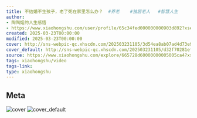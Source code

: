 ```yaml
---
title: 不结婚不生孩子，老了死在家里怎么办？  #养老    #独居老人   #智慧人生
author:
- 陶陶姐的人生感悟
- https://www.xiaohongshu.com/user/profile/65c34fed000000000903d892?xsec_token=undefined
created: 2025-03-23T00:00:00
modified: 2025-03-23T00:00:00
cover: http://sns-webpic-qc.xhscdn.com/202503231105/3d54ea8ab07ad4d73e92183a8d97ae4a/spectrum/1040g0k0313cpusclg8005pe39vmifm4inag8i0g!nc_n_webp_prv_1
cover_default: http://sns-webpic-qc.xhscdn.com/202503231105/d32f70281efdbe665f488d6ac1bb96ac/spectrum/1040g0k0313cpusclg8005pe39vmifm4inag8i0g!nc_n_webp_mw_1
source: https://www.xiaohongshu.com/explore/665728d60000000005005ca4?xsec_token=ABitc4AYWDEYzrCpr2OcmAOogPEImGyK2e91wn6aj3coA=
tags: xiaohongshu/video
tags-link:
type: xiaohongshu
---
```


## Meta

![cover](http://sns-webpic-qc.xhscdn.com/202503231105/3d54ea8ab07ad4d73e92183a8d97ae4a/spectrum/1040g0k0313cpusclg8005pe39vmifm4inag8i0g!nc_n_webp_prv_1)
![cover_default](http://sns-webpic-qc.xhscdn.com/202503231105/d32f70281efdbe665f488d6ac1bb96ac/spectrum/1040g0k0313cpusclg8005pe39vmifm4inag8i0g!nc_n_webp_mw_1)

